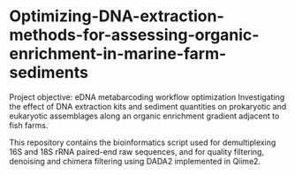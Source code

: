 # Optimizing-DNA-extraction-methods-for-assessing-organic-enrichment-in-marine-farm-sediments
Project objective: eDNA metabarcoding workflow optimization
Investigating the effect of DNA extraction kits and sediment quantities on prokaryotic and eukaryotic assemblages along an organic enrichment gradient adjacent to fish farms. 

This repository contains the bioinformatics script used for demultiplexing 16S and 18S rRNA paired-end raw sequences, and for quality filtering, denoising and chimera filtering using DADA2 implemented in Qiime2. 
